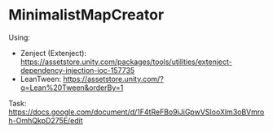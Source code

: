 # MinimalistMapCreator
Using:
- Zenject (Extenject): https://assetstore.unity.com/packages/tools/utilities/extenject-dependency-injection-ioc-157735 
- LeanTween: https://assetstore.unity.com/?q=Lean%20Tween&orderBy=1

Task: https://docs.google.com/document/d/1F4tReFBo9iJiGpwVSIooXlm3oBVmroh-OmhQkpD275E/edit